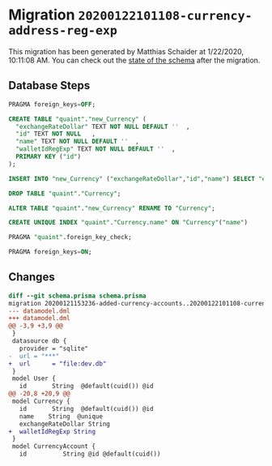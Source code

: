 # Migration `20200122101108-currency-address-reg-exp`

This migration has been generated by Matthias Schaider at 1/22/2020, 10:11:08 AM.
You can check out the [state of the schema](./schema.prisma) after the migration.

## Database Steps

```sql
PRAGMA foreign_keys=OFF;

CREATE TABLE "quaint"."new_Currency" (
  "exchangeRateDollar" TEXT NOT NULL DEFAULT ''  ,
  "id" TEXT NOT NULL   ,
  "name" TEXT NOT NULL DEFAULT ''  ,
  "walletIdRegExp" TEXT NOT NULL DEFAULT ''  ,
  PRIMARY KEY ("id")
);

INSERT INTO "new_Currency" ("exchangeRateDollar","id","name") SELECT "exchangeRateDollar","id","name" from "Currency"

DROP TABLE "quaint"."Currency";

ALTER TABLE "quaint"."new_Currency" RENAME TO "Currency";

CREATE UNIQUE INDEX "quaint"."Currency.name" ON "Currency"("name")

PRAGMA "quaint".foreign_key_check;

PRAGMA foreign_keys=ON;
```

## Changes

```diff
diff --git schema.prisma schema.prisma
migration 20200121153236-added-currency-accounts..20200122101108-currency-address-reg-exp
--- datamodel.dml
+++ datamodel.dml
@@ -3,9 +3,9 @@
 }
 datasource db {
   provider = "sqlite"
-  url = "***"
+  url      = "file:dev.db"
 }
 model User {
   id       String  @default(cuid()) @id
@@ -20,8 +20,9 @@
 model Currency {
   id       String  @default(cuid()) @id
   name    String  @unique
   exchangeRateDollar String
+  walletIdRegExp String
 }
 model CurrencyAccount {
   id          String @id @default(cuid())
```


